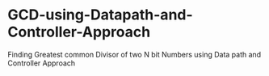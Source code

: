 # GCD-using-Datapath-and-Controller-Approach
Finding Greatest common Divisor of two N bit Numbers using Data path and Controller Approach
